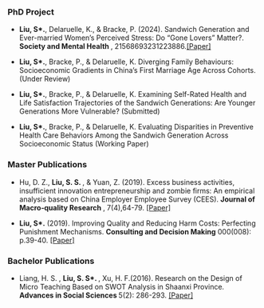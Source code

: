 ### PhD Project

- <strong>Liu, S*.</strong>, Delaruelle, K., & Bracke, P. (2024). Sandwich Generation and Ever-married Women’s Perceived Stress: Do “Gone Lovers” Matter?.<strong> Society and Mental Health </strong>, 21568693231223886.[[Paper]](https://doi.org/10.1177/21568693231223886)

- <strong>Liu, S*.</strong>, Bracke, P., & Delaruelle, K. Diverging Family Behaviours: Socioeconomic Gradients in China’s First Marriage Age Across Cohorts. (Under Review)

- <strong>Liu, S*.</strong>, Bracke, P., & Delaruelle, K. Examining Self-Rated Health and Life Satisfaction Trajectories of the Sandwich Generations: Are Younger Generations More Vulnerable? (Submitted)

- <strong>Liu, S*.</strong>, Bracke, P., & Delaruelle, K. Evaluating Disparities in Preventive Health Care Behaviors Among the Sandwich Generation Across Socioeconomic Status (Working Paper)

### Master Publications 

- Hu, D. Z., <strong> Liu, S. S. </strong>, & Yuan, Z. (2019). Excess business activities, insufficient innovation entrepreneurship and zombie firms: An empirical analysis based on China Employer Employee Survey (CEES). <strong> Journal of Macro‐quality Research </strong>, 7(4),64-79. [[Paper]](https://scholar.google.com/citations?view_op=view_citation&hl=en&user=QixTVvQAAAAJ&citation_for_view=QixTVvQAAAAJ:d1gkVwhDpl0C)

- <strong>Liu, S*.</strong> (2019). Improving Quality and Reducing Harm Costs: Perfecting Punishment Mechanisms. <strong> Consulting and Decision Making</strong> 000(008): p.39-40. [[Paper]](https://scholar.google.com/citations?view_op=view_citation&hl=en&user=QixTVvQAAAAJ&citation_for_view=QixTVvQAAAAJ:qjMakFHDy7sC)

### Bachelor Publications 

- Liang, H. S. , <strong> Liu, S. S*. </strong>, Xu, H. F.(2016). Research on the Design of Micro Teaching Based on SWOT Analysis in Shaanxi Province. <strong> Advances in Social Sciences </strong> 5(2): 286-293. [[Paper]](https://pdf.hanspub.org/ASS20160200000_69801417.pdf)
